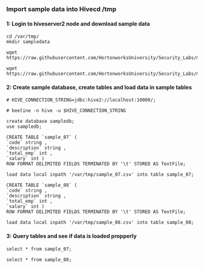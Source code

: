 

### Import sample data into Hivecd /tmp

#### 1: Login to hiveserver2 node and download sample data
```
cd /var/tmp/
mkdir sampledata

wget https://raw.githubusercontent.com/HortonworksUniversity/Security_Labs/master/labdata/sample_07.csv

wget https://raw.githubusercontent.com/HortonworksUniversity/Security_Labs/master/labdata/sample_08.csv
```

#### 2: Create sample database, create tables and load data in sample tables
```
# HIVE_CONNECTION_STRING=jdbc:hive2://localhost:10000/;

# beeline -n hive -u $HIVE_CONNECTION_STRING
```

```
create database sampledb;
use sampledb;
```

```
CREATE TABLE `sample_07` (
`code` string ,
`description` string ,  
`total_emp` int ,  
`salary` int )
ROW FORMAT DELIMITED FIELDS TERMINATED BY '\t' STORED AS TextFile;
```
```
load data local inpath '/var/tmp/sample_07.csv' into table sample_07;
```
```
CREATE TABLE `sample_08` (
`code` string ,
`description` string ,  
`total_emp` int ,  
`salary` int )
ROW FORMAT DELIMITED FIELDS TERMINATED BY '\t' STORED AS TextFile;
```
```
load data local inpath '/var/tmp/sample_08.csv' into table sample_08;
```

#### 3: Query tables and see if data is loaded propperly
```
select * from sample_07;

select * from sample_08;
```


